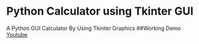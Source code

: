 # Python Calculator using Tkinter GUI
A Python GUI Calculator By Using Tkinter Graphics
##Working Demo
[Youtube](https://www.youtube.com/watch?v=wUCoZFe2Mns)
